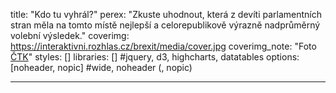title: "Kdo tu vyhrál?"
perex: "Zkuste uhodnout, která z devíti parlamentních stran měla na tomto místě nejlepší a celorepublikově výrazně nadprůměrný volební výsledek."
coverimg: https://interaktivni.rozhlas.cz/brexit/media/cover.jpg
coverimg_note: "Foto <a href='https://ctk.cz'>ČTK</a>"
styles: []
libraries: [] #jquery, d3, highcharts, datatables
options: [noheader, nopic] #wide, noheader (, nopic)

---

<wide>
<div class="app"></div>
</wide>
